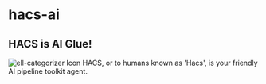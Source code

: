 # hacs-ai
## HACS is AI Glue!


<img src="[https://github.com/user-attachments/assets/b03f4878-5c80-47a5-9640-aa0e31ee6cae](https://github.com/user-attachments/assets/4b681557-2e26-4947-bcb0-4dacbc9eb7d6)" alt="ell-categorizer Icon">
HACS, or to humans known as 'Hacs', is your friendly AI pipeline toolkit agent. 
